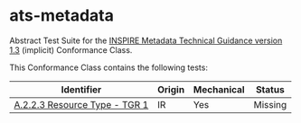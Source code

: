 ats-metadata
============

Abstract Test Suite for the [INSPIRE Metadata Technical Guidance version 1.3](http://inspire.jrc.ec.europa.eu/documents/Metadata/MD_IR_and_ISO_20131029.pdf) (implicit) Conformance Class.

This Conformance Class contains the following tests:

| Identifier                                                        | Origin | Mechanical | Status   |
| ----------------------------------------------------------------- | ------ | ---------- | -------- |
| [A.2.2.3 Resource Type - TGR 1](./A.2.2.3_Resource_Type-TGR1.md)    | IR     | Yes        | Missing  |

